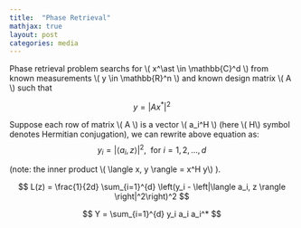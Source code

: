 ```yaml
---
title:  "Phase Retrieval"
mathjax: true
layout: post
categories: media
---
```


Phase retrieval problem searchs for \\( x^\ast \in \mathbb{C}^d \\) from known measurements \\( y \in \mathbb{R}^n \\) and known design matrix \\( A \\) such that

$$
y = \left| A x^\ast \right|^2
$$

Suppose each row of matrix \\( A \\) is a vector \\( a_i^H \\) (here \\( H\\) symbol denotes Hermitian conjugation), we can rewrite above equation as:
$$
y_i = \left|\langle a_i, z \rangle \right|^2, ~~ \text{for}~ i = 1, 2, ..., d
$$

(note: the inner product \\( \langle x, y \rangle = x^H y\\) ).

$$
L(z) = \frac{1}{2d} \sum_{i=1}^{d} \left(y_i - \left|\langle a_i, z \rangle \right|^2\right)^2
$$

$$
Y = \sum_{i=1}^{d} y_i a_i a_i^*
$$
